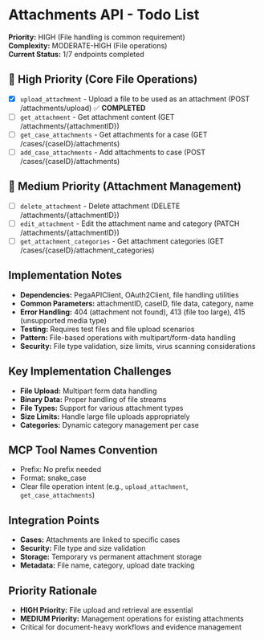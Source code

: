 # Attachments API - Todo List

**Priority:** HIGH (File handling is common requirement)  
**Complexity:** MODERATE-HIGH (File operations)  
**Current Status:** 1/7 endpoints completed

## 🔄 High Priority (Core File Operations)
- [x] `upload_attachment` - Upload a file to be used as an attachment (POST /attachments/upload) ✅ **COMPLETED**
- [ ] `get_attachment` - Get attachment content (GET /attachments/{attachmentID})
- [ ] `get_case_attachments` - Get attachments for a case (GET /cases/{caseID}/attachments)
- [ ] `add_case_attachments` - Add attachments to case (POST /cases/{caseID}/attachments)

## 🔄 Medium Priority (Attachment Management)
- [ ] `delete_attachment` - Delete attachment (DELETE /attachments/{attachmentID})
- [ ] `edit_attachment` - Edit the attachment name and category (PATCH /attachments/{attachmentID})
- [ ] `get_attachment_categories` - Get attachment categories (GET /cases/{caseID}/attachment_categories)

## Implementation Notes
- **Dependencies:** PegaAPIClient, OAuth2Client, file handling utilities
- **Common Parameters:** attachmentID, caseID, file data, category, name
- **Error Handling:** 404 (attachment not found), 413 (file too large), 415 (unsupported media type)
- **Testing:** Requires test files and file upload scenarios
- **Pattern:** File-based operations with multipart/form-data handling
- **Security:** File type validation, size limits, virus scanning considerations

## Key Implementation Challenges
- **File Upload:** Multipart form data handling
- **Binary Data:** Proper handling of file streams
- **File Types:** Support for various attachment types
- **Size Limits:** Handle large file uploads appropriately
- **Categories:** Dynamic category management per case

## MCP Tool Names Convention
- Prefix: No prefix needed
- Format: snake_case
- Clear file operation intent (e.g., `upload_attachment`, `get_case_attachments`)

## Integration Points
- **Cases:** Attachments are linked to specific cases
- **Security:** File type and size validation
- **Storage:** Temporary vs permanent attachment storage
- **Metadata:** File name, category, upload date tracking

## Priority Rationale
- **HIGH Priority:** File upload and retrieval are essential
- **MEDIUM Priority:** Management operations for existing attachments
- Critical for document-heavy workflows and evidence management
